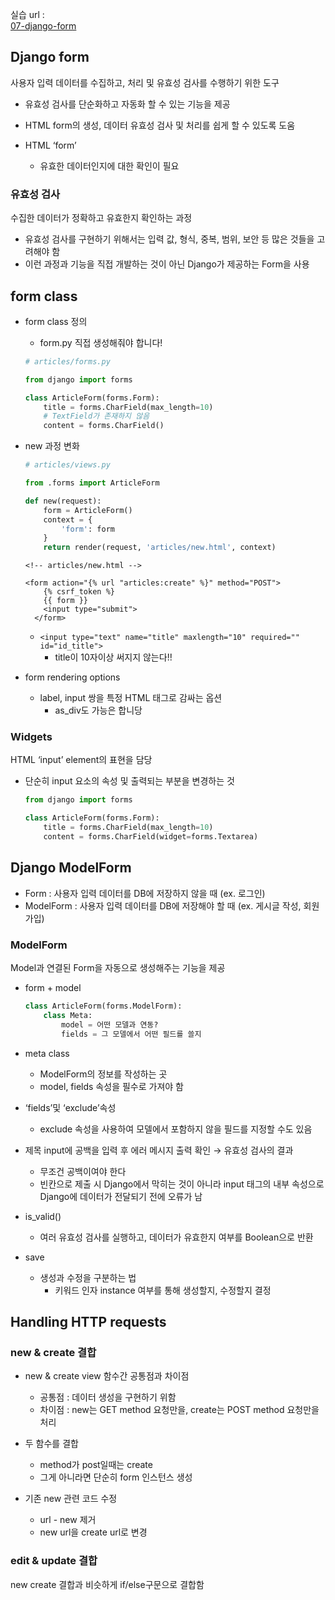 실습 url : <br>
[07-django-form](./codes/Django/07-django-form/)

## Django form

사용자 입력 데이터를 수집하고, 처리 및 유효성 검사를 수행하기 위한 도구

- 유효성 검사를 단순화하고 자동화 할 수 있는 기능을 제공
- HTML form의 생성, 데이터 유효성 검사 및 처리를 쉽게 할 수 있도록 도움

- HTML ‘form’
  - 유효한 데이터인지에 대한 확인이 필요

### 유효성 검사

수집한 데이터가 정확하고 유효한지 확인하는 과정

- 유효성 검사를 구현하기 위해서는 입력 값, 형식, 중복, 범위, 보안 등 많은 것들을 고려해야 함
- 이런 과정과 기능을 직접 개발하는 것이 아닌 Django가 제공하는 Form을 사용

## form class

- form class 정의

  - form.py 직접 생성해줘야 합니다!

  ```python
  # articles/forms.py

  from django import forms

  class ArticleForm(forms.Form):
      title = forms.CharField(max_length=10)
      # TextField가 존재하지 않음
      content = forms.CharField()
  ```

- new 과정 변화

  ```python
  # articles/views.py

  from .forms import ArticleForm

  def new(request):
      form = ArticleForm()
      context = {
          'form': form
      }
      return render(request, 'articles/new.html', context)

  ```

  ```Django
  <!-- articles/new.html -->

  <form action="{% url "articles:create" %}" method="POST">
      {% csrf_token %}
      {{ form }}
      <input type="submit">
    </form>
  ```

  - `<input type="text" name="title" maxlength="10" required="" id="id_title">`
    - title이 10자이상 써지지 않는다!!

- form rendering options
  - label, input 쌍을 특정 HTML 태그로 감싸는 옵션
    - as_div도 가능은 합니당

### Widgets

HTML ‘input’ element의 표현을 담당

- 단순히 input 요소의 속성 및 출력되는 부분을 변경하는 것

  ```python
  from django import forms

  class ArticleForm(forms.Form):
      title = forms.CharField(max_length=10)
      content = forms.CharField(widget=forms.Textarea)
  ```

## Django ModelForm

- Form : 사용자 입력 데이터를 DB에 저장하지 않을 때 (ex. 로그인)
- ModelForm : 사용자 입력 데이터를 DB에 저장해야 할 때 (ex. 게시글 작성, 회원가입)

### ModelForm

Model과 연결된 Form을 자동으로 생성해주는 기능을 제공

- form + model
  ```python
  class ArticleForm(forms.ModelForm):
      class Meta:
          model = 어떤 모델과 연동?
          fields = 그 모델에서 어떤 필드를 쓸지
  ```
- meta class

  - ModelForm의 정보를 작성하는 곳
  - model, fields 속성을 필수로 가져야 함

- ‘fields’및 ‘exclude’속성
  - exclude 속성을 사용하여 모델에서 포함하지 않을 필드를 지정할 수도 있음
- 제목 input에 공백을 입력 후 에러 메시지 출력 확인 → 유효성 검사의 결과

  - 무조건 공백이여야 한다
  - 빈칸으로 제출 시 Django에서 막히는 것이 아니라 input 태그의 내부 속성으로 Django에 데이터가 전달되기 전에 오류가 남

- is_valid()

  - 여러 유효성 검사를 실행하고, 데이터가 유효한지 여부를 Boolean으로 반환

- save
  - 생성과 수정을 구분하는 법
    - 키워드 인자 instance 여부를 통해 생성할지, 수정할지 결정

## Handling HTTP requests

### new & create 결합

- new & create view 함수간 공통점과 차이점
  - 공통점 : 데이터 생성을 구현하기 위함
  - 차이점 : new는 GET method 요청만을, create는 POST method 요청만을 처리
- 두 함수를 결합

  - method가 post일때는 create
  - 그게 아니라면 단순히 form 인스턴스 생성

- 기존 new 관련 코드 수정
  - url - new 제거
  - new url을 create url로 변경

### edit & update 결합

new create 결합과 비슷하게 if/else구문으로 결합함
